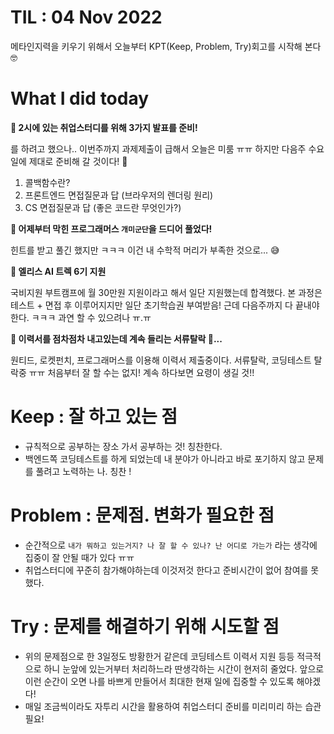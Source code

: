 # TIL : 04 Nov 2022

메타인지력을 키우기 위해서 오늘부터 KPT(Keep, Problem, Try)회고를 시작해 본다 🤓

# What I did today
**🔹 2시에 있는 취업스터디를 위해 3가지 발표를 준비!**

를 하려고 했으나.. 이번주까지 과제제출이 급해서 오늘은 미룸 ㅠㅠ 하지만 다음주 수요일에 제대로 준비해 갈 것이다! 🤪

1. 콜백함수란?
2. 프론트엔드 면접질문과 답 (브라우저의 렌더링 원리)
3. CS 면접질문과 답 (좋은 코드란 무엇인가?)

**🔹 어제부터 막힌 프로그래머스 `개미군단`을 드디어 풀었다!**

힌트를 받고 풀긴 했지만 ㅋㅋㅋ 이건 내 수학적 머리가 부족한 것으로... 😅

**🔹 엘리스 AI 트렉 6기 지원**

국비지원 부트캠프에 월 30만원 지원이라고 해서 일단 지원했는데 합격했다. 본 과정은 테스트 + 면접 후 이루어지지만 일단 초기학습권 부여받음! 근데 다음주까지 다 끝내야한다. ㅋㅋㅋ 과연 할 수 있으려나 ㅠ.ㅠ

**🔹 이력서를 점차점차 내고있는데 계속 들리는 서류탈락 🥲...**

원티드, 로켓펀치, 프로그래머스를 이용해 이력서 제출중이다. 서류탈락, 코딩테스트 탈락중 ㅠㅠ 처음부터 잘 할 수는 없지! 계속 하다보면 요령이 생길 것!!

# Keep : 잘 하고 있는 점

- 규칙적으로 공부하는 장소 가서 공부하는 것! 칭찬한다.
- 백엔드쪽 코딩테스트를 하게 되었는데 내 분야가 아니라고 바로 포기하지 않고 문제를 풀려고 노력하는 나. 칭찬 !

# Problem : 문제점. 변화가 필요한 점

- 순간적으로 `내가 뭐하고 있는거지? 나 잘 할 수 있나? 난 어디로 가는가` 라는 생각에 집중이 잘 안될 때가 있다 ㅠㅠ
- 취업스터디에 꾸준히 참가해야하는데 이것저것 한다고 준비시간이 없어 참여를 못했다. 

# Try : 문제를 해결하기 위해 시도할 점

- 위의 문제점으로 한 3일정도 방황한거 같은데 코딩테스트 이력서 지원 등등 적극적으로 하니 눈앞에 있는거부터 처리하느라 딴생각하는 시간이 현저히 줄었다. 앞으로 이런 순간이 오면 나를 바쁘게 만들어서 최대한 현재 일에 집중할 수 있도록 해야겠다!
- 매일 조금씩이라도 자투리 시간을 활용하여 취업스터디 준비를 미리미리 하는 습관 필요!